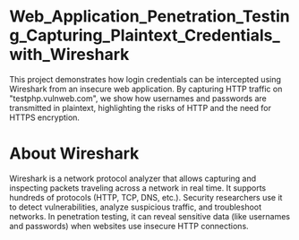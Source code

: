 # Web_Application_Penetration_Testing_Capturing_Plaintext_Credentials_with_Wireshark
This project demonstrates how login credentials can be intercepted using Wireshark from an insecure web application. By capturing HTTP traffic on "testphp.vulnweb.com", we show how usernames and passwords are transmitted in plaintext, highlighting the risks of HTTP and the need for HTTPS encryption.

# About Wireshark

Wireshark is a network protocol analyzer that allows capturing and inspecting packets traveling across a network in real time.
    It supports hundreds of protocols (HTTP, TCP, DNS, etc.).
    Security researchers use it to detect vulnerabilities, analyze suspicious traffic, and troubleshoot networks.
    In penetration testing, it can reveal sensitive data (like usernames and passwords) when websites use insecure HTTP connections.